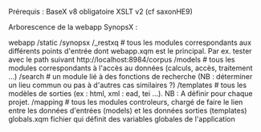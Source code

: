 Prérequis : 
BaseX v8 obligatoire
XSLT v2 (cf saxonHE9) 

Arborescence de la webapp SynopsX :

webapp
    /static
    /synopsx
        /_restxq        # tous les modules correspondants aux différents points d'entrée dont webapp.xqm est le principal. Par ex. tester avec le path suivant http://localhost:8984/corpus 
        /models         # tous les modules correspondants à l'accès au données (calculs, accès, traitement ...)
        /search         # un module lié à des fonctions de recherche (NB : déterminer un lieu commun ou pas à d'autres cas similaires ?)
        /templates      # tous les modèles de sorties (ex : html, xml : ead, tei ...). NB : A définir pour chaque projet.
        /mapping        # tous les modules controleurs, chargé de faire le lien entre les données d'entrées (models) et les données sorties (templates)
 globals.xqm            fichier qui définit des variables globales de l'application
